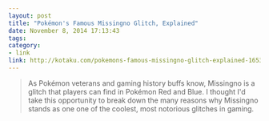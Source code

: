 ```yaml
---
layout: post
title: "Pokémon's Famous Missingno Glitch, Explained"
date: November 8, 2014 17:13:43
tags:
category:
- link
link: http://kotaku.com/pokemons-famous-missingno-glitch-explained-1653929141
---
```


> As Pokémon veterans and gaming history buffs know, Missingno is a glitch that players can find in Pokémon Red and Blue. I thought I'd take this opportunity to break down the many reasons why Missingno stands as one one of the coolest, most notorious glitches in gaming.